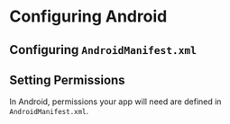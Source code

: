 # Configuring Android

## Configuring `AndroidManifest.xml`


## Setting Permissions

In Android, permissions your app will need are defined in `AndroidManifest.xml`.